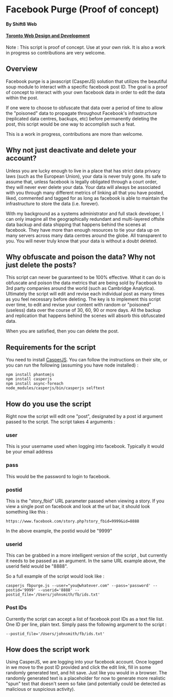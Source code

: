 # Facebook Purge (Proof of concept)
#### By Shift8 Web
#### [Toronto Web Design and Development](https://www.shift8web.ca)

Note : This script is proof of concept. Use at your own risk. It is also a work in progress so contributions are very welcome.

## Overview 

Facebook purge is a javascript (CasperJS) solution that utilizes the beautiful soup module to interact with a specific facebook post ID. The goal is a proof of concept to interact with your own facebook data in order to edit the data within the post.

If one were to choose to obfuscate that data over a period of time to allow the "poisoned" data to propagate throughout Facebook's infrastructure (replicated data centres, backups, etc) before permanently deleting the post, this script would be one way to accomplish such a feat. 

This is a work in progress, contributions are more than welcome. 

## Why not just deactivate and delete your account?

Unless you are lucky enough to live in a place that has strict data privacy laws (such as the European Union), your data is never truly gone. Its safe to assume that, unless facebook is legally obligated through a court order, they will never ever delete your data. Your data will always be associated with you through many different metrics of linking all that you have posted, liked, commented and tagged for as long as facebook is able to maintain the infrastructure to store the data (i.e. forever).

With my background as a systems administrator and full stack developer, I can only imagine all the geographically redundant and multi-layered offsite data backup and data shipping that happens behind the scenes at facebook. They have more than enough resources to tie your data up on many servers across many data centres around the globe. All transparent to you. You will never truly know that your data is without a doubt deleted.

## Why obfuscate and poison the data? Why not just delete the posts?

This script can never be guaranteed to be 100% effective. What it can do is obfuscate and poison the data metrics that are being sold by Facebook to 3rd party companies around the world (such as Cambridge Analytica). Ultimately the script will edit and revise each individual post as many times as you feel necessary before deleting. The key is to implement this script over time, to edit and revise your content with random or "poisoned" (useless) data over the course of 30, 60, 90 or more days. All the backup and replication that happens behind the scenes will absorb this obfuscated data.

When you are satisfied, then you can delete the post.

## Requirements for the script

You need to install [CasperJS](http://casperjs.org/). You can follow the instructions on their site, or you can run the following (assuming you have node installed) :

```
npm install phantomjs
npm install casperjs
npm install async-foreach
node_modules/casperjs/bin/casperjs selftest
```

## How do you use the script

Right now the script will edit one "post", designated by a post id argument passed to the script. The script takes 4 arguments :

### user 

This is your username used when logging into facebook. Typically it would be your email address

### pass

This would be the password to login to facebook.

### postid

This is the "story_fbid" URL parameter passed when viewing a story. If you view a single post on facebook and look at the url bar, it should look something like this :

`https://www.facebook.com/story.php?story_fbid=9999&id=8888`

In the above example, the postid would be "9999"

### userid

This can be grabbed in a more intelligent version of the script , but currently it needs to be passed as an argument. In the same URL example above, the userid field would be "8888".

So a full example of the script would look like :

`casperjs fbpurge.js --user="you@whatever.com" --pass='password' --postid='9999' --userid='8888' --postid_file='/Users/johnsmith/fb/ids.txt'`

### Post IDs

Currently the script can accept a list of facebook post IDs as a text file list. One ID per line, plain text. Simply pass the following argument to the script :

`--postid_file='/Users/johnsmith/fb/ids.txt'`

## How does the script work

Using CasperJS, we are logging into your facebook account. Once logged in we move to the post ID provided and click the edit link, fill in some randomly generated text, and hit save. Just like you would in a browser. The randomly generated text is a placeholder for now to generate more realistic "spun" text that doesn't seem so fake (and potentially could be detected as malicious or suspicious activity).
